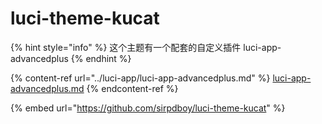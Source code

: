 # luci-theme-kucat

{% hint style="info" %}
这个主题有一个配套的自定义插件 luci-app-advancedplus
{% endhint %}

{% content-ref url="../luci-app/luci-app-advancedplus.md" %}
[luci-app-advancedplus.md](../luci-app/luci-app-advancedplus.md)
{% endcontent-ref %}

{% embed url="https://github.com/sirpdboy/luci-theme-kucat" %}
